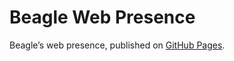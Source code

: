 # Beagle Web Presence

Beagle’s web presence, published on [GitHub Pages](https://viridispirus.github.io/Beagle/branches/MToolMResultAnAProposedExpressionAnA).